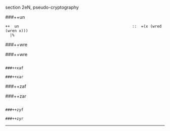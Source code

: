 section 2eN, pseudo-cryptography      

###++un   

```
++  un                                                  ::  =(x (wred (wren x)))
  |%
```

###++wre
  
###++wre

``````
  
###++xaf
  
###++xar

``````

###++zaf

###++zar

``````
  
###++zyf
  
###++zyr

``````

---

